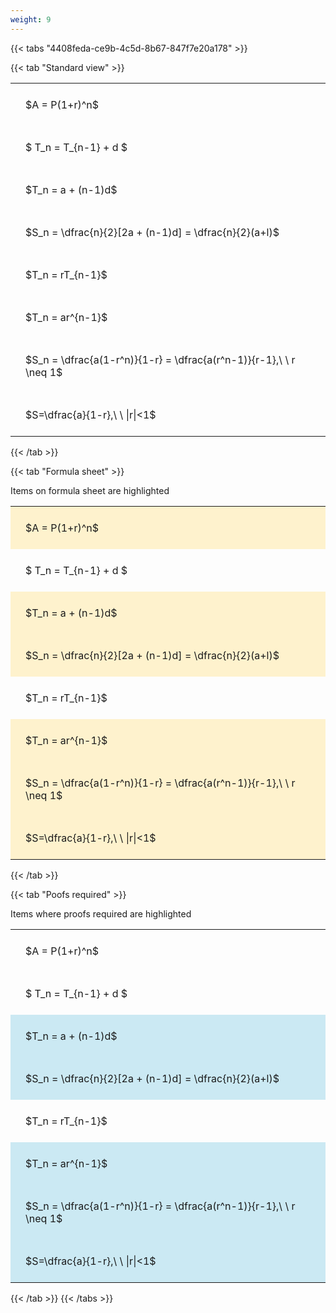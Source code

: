 ```yaml
---
weight: 9
---
```


{{< tabs "4408feda-ce9b-4c5d-8b67-847f7e20a178" >}}

{{< tab "Standard view" >}}

<style type="text/css">
#T_09afc th.col_heading {
  text-align: left;
  font-size: 1em;
}
#T_09afc td {
  text-align: left;
  font-size: 1em;
  padding: 1.5em;
}
</style>
<table id="T_09afc">
  <thead>
  </thead>
  <tbody>
    <tr>
      <td id="T_09afc_row0_col0" class="data row0 col0" >$A = P(1+r)^n$</td>
    </tr>
    <tr>
      <td id="T_09afc_row1_col0" class="data row1 col0" >$ T_n = T_{n-1} + d $</td>
    </tr>
    <tr>
      <td id="T_09afc_row2_col0" class="data row2 col0" >$T_n = a + (n-1)d$</td>
    </tr>
    <tr>
      <td id="T_09afc_row3_col0" class="data row3 col0" >$S_n = \dfrac{n}{2}[2a + (n-1)d] = \dfrac{n}{2}(a+l)$</td>
    </tr>
    <tr>
      <td id="T_09afc_row4_col0" class="data row4 col0" >$T_n = rT_{n-1}$</td>
    </tr>
    <tr>
      <td id="T_09afc_row5_col0" class="data row5 col0" >$T_n = ar^{n-1}$</td>
    </tr>
    <tr>
      <td id="T_09afc_row6_col0" class="data row6 col0" >$S_n = \dfrac{a(1-r^n)}{1-r} = \dfrac{a(r^n-1)}{r-1},\ \  r \neq 1$</td>
    </tr>
    <tr>
      <td id="T_09afc_row7_col0" class="data row7 col0" >$S=\dfrac{a}{1-r},\ \ |r|<1$</td>
    </tr>
  </tbody>
</table>
{{< /tab >}}

{{< tab "Formula sheet" >}}

Items on formula sheet are highlighted 
<br>
<style type="text/css">
#T_6713c th.col_heading {
  text-align: left;
  font-size: 1em;
}
#T_6713c td {
  text-align: left;
  font-size: 1em;
  padding: 1.5em;
}
#T_6713c_row0_col0, #T_6713c_row2_col0, #T_6713c_row3_col0, #T_6713c_row5_col0, #T_6713c_row6_col0, #T_6713c_row7_col0 {
  background-color: rgba(255,194,10, 0.2);
}
#T_6713c_row1_col0, #T_6713c_row4_col0 {
  background-color: rgba(0,0,0,0);
}
</style>
<table id="T_6713c">
  <thead>
  </thead>
  <tbody>
    <tr>
      <td id="T_6713c_row0_col0" class="data row0 col0" >$A = P(1+r)^n$</td>
    </tr>
    <tr>
      <td id="T_6713c_row1_col0" class="data row1 col0" >$ T_n = T_{n-1} + d $</td>
    </tr>
    <tr>
      <td id="T_6713c_row2_col0" class="data row2 col0" >$T_n = a + (n-1)d$</td>
    </tr>
    <tr>
      <td id="T_6713c_row3_col0" class="data row3 col0" >$S_n = \dfrac{n}{2}[2a + (n-1)d] = \dfrac{n}{2}(a+l)$</td>
    </tr>
    <tr>
      <td id="T_6713c_row4_col0" class="data row4 col0" >$T_n = rT_{n-1}$</td>
    </tr>
    <tr>
      <td id="T_6713c_row5_col0" class="data row5 col0" >$T_n = ar^{n-1}$</td>
    </tr>
    <tr>
      <td id="T_6713c_row6_col0" class="data row6 col0" >$S_n = \dfrac{a(1-r^n)}{1-r} = \dfrac{a(r^n-1)}{r-1},\ \  r \neq 1$</td>
    </tr>
    <tr>
      <td id="T_6713c_row7_col0" class="data row7 col0" >$S=\dfrac{a}{1-r},\ \ |r|<1$</td>
    </tr>
  </tbody>
</table>
{{< /tab >}}

{{< tab "Poofs required" >}}

Items where proofs required are highlighted 
<br>
<style type="text/css">
#T_61a37 th.col_heading {
  text-align: left;
  font-size: 1em;
}
#T_61a37 td {
  text-align: left;
  font-size: 1em;
  padding: 1.5em;
}
#T_61a37_row0_col0, #T_61a37_row1_col0, #T_61a37_row4_col0 {
  background-color: rgba(0,0,0,0);
}
#T_61a37_row2_col0, #T_61a37_row3_col0, #T_61a37_row5_col0, #T_61a37_row6_col0, #T_61a37_row7_col0 {
  background-color: rgba(0,150,200, 0.2);
}
</style>
<table id="T_61a37">
  <thead>
  </thead>
  <tbody>
    <tr>
      <td id="T_61a37_row0_col0" class="data row0 col0" >$A = P(1+r)^n$</td>
    </tr>
    <tr>
      <td id="T_61a37_row1_col0" class="data row1 col0" >$ T_n = T_{n-1} + d $</td>
    </tr>
    <tr>
      <td id="T_61a37_row2_col0" class="data row2 col0" >$T_n = a + (n-1)d$</td>
    </tr>
    <tr>
      <td id="T_61a37_row3_col0" class="data row3 col0" >$S_n = \dfrac{n}{2}[2a + (n-1)d] = \dfrac{n}{2}(a+l)$</td>
    </tr>
    <tr>
      <td id="T_61a37_row4_col0" class="data row4 col0" >$T_n = rT_{n-1}$</td>
    </tr>
    <tr>
      <td id="T_61a37_row5_col0" class="data row5 col0" >$T_n = ar^{n-1}$</td>
    </tr>
    <tr>
      <td id="T_61a37_row6_col0" class="data row6 col0" >$S_n = \dfrac{a(1-r^n)}{1-r} = \dfrac{a(r^n-1)}{r-1},\ \  r \neq 1$</td>
    </tr>
    <tr>
      <td id="T_61a37_row7_col0" class="data row7 col0" >$S=\dfrac{a}{1-r},\ \ |r|<1$</td>
    </tr>
  </tbody>
</table>
{{< /tab >}}
{{< /tabs >}}